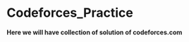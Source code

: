 # Codeforces_Practice

**Here we will have collection of solution of codeforces.com**

<img src="https://github.com/kamleshjoshi8102/imgbot/blob/main/over9000hours_in_gimp.gif" alt="" style="max-width:100%;">
